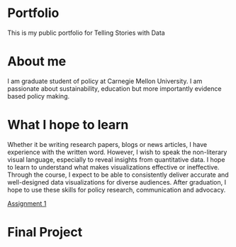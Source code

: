 # Portfolio
This is my public portfolio for Telling Stories with Data

# About me

I am graduate student of policy at Carnegie Mellon University. I am passionate about sustainability, education but more importantly evidence based policy making. 

# What I hope to learn

Whether it be writing research papers, blogs or news articles, I have experience with the written word. However, I wish to speak the non-literary visual language, especially to reveal insights from quantitative data. I hope to learn to understand what makes visualizations effective or ineffective. Through the course, I expect to be able to consistently deliver accurate and well-designed data visualizations for diverse audiences. 
After graduation, I hope to use these skills for policy research, communication and advocacy. 

[Assignment 1](/dataviz2.md)

# Final Project
